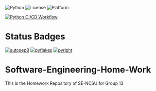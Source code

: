 ![Python](https://img.shields.io/badge/language-Python-blue)
![License](https://img.shields.io/badge/license-BSD--2--Clause-blue)
![Platform](https://img.shields.io/badge/platform-Linux-brightgreen)

[![Python CI/CD Workflow](https://github.com/SEGroup13/Software-Engineering-Home-Work/actions/workflows/.python-app.yml/badge.svg)](https://github.com/SEGroup13/Software-Engineering-Home-Work/actions/workflows/.python-app.yml)


# Status Badges

[![autopep8](https://img.shields.io/badge/code%20style-autopep8-brightgreen?style=flat-square&logo=python&logoColor=white)](https://github.com/MarthalaSaiKavya/Software-Engineering-Home-Work/actions/workflows/ci.yml)
[![pyflakes](https://img.shields.io/badge/linter-pyflakes-brightgreen?style=flat-square&logo=python&logoColor=white)](https://github.com/MarthalaSaiKavya/Software-Engineering-Home-Work/actions/workflows/ci.yml)
[![pyright](https://img.shields.io/badge/types-pyright-blue?style=flat-square&logo=python&logoColor=white)](https://github.com/MarthalaSaiKavya/Software-Engineering-Home-Work/actions/workflows/ci.yml)


# Software-Engineering-Home-Work
This is the Homework Repository of SE-NCSU for Group 13
